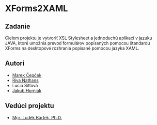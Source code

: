 # XForms2XAML

## Zadanie
Cielom projektu je vytvoriť XSL Stylesheet a jednoduchú aplikaci v jazuku JAVA, ktoré umožnia prevod formulárov popísaných pomocou štandardu XForms na desktopové rozhrania popísané pomocou jazyka XAML.

## Autori
- [Marek Čepček][link-marek]
- [Riva Nathans][link-riva]
- Lucia Sittová
- [Jakub Horniak][link-jakub]

## Vedúci projektu
- [Mgr. Luděk Bártek, Ph.D.][link-bartek]

[link-marek]: https://github.com/marekcepcek
[link-riva]: https://github.com/r-i-v-a
[link-jakub]: https://github.com/Dreamancer
[link-bartek]: https://github.com/ludekbartek

